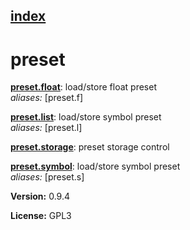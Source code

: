 [index](index.html) 
---

# preset




[**preset.float**](preset.float.html): load/store float preset <br>
_aliases:_ [preset.f]


[**preset.list**](preset.list.html): load/store symbol preset <br>
_aliases:_ [preset.l]


[**preset.storage**](preset.storage.html): preset storage control 

[**preset.symbol**](preset.symbol.html): load/store symbol preset <br>
_aliases:_ [preset.s]



**Version:** 0.9.4

**License:** GPL3
